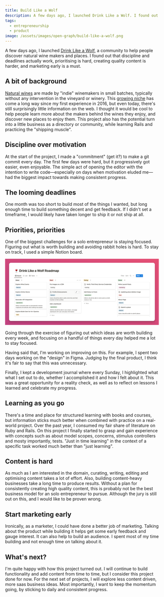 ```yaml
---
title: Build Like a Wolf
description: A few days ago, I launched Drink Like a Wolf. I found out that discipline and deadlines actually work, prioritising is hard, creating quality content is harder, and marketing early is a must.
tags:
  - entrepreneurship
  - product
image: /assets/images/open-graph/build-like-a-wolf.png
---
```


A few days ago, I launched [Drink Like a Wolf](https://drinklikeawolf.com/), a community to help people discover natural wine makers and places. I found out that discipline and deadlines actually work, prioritising is hard, creating quality content is harder, and marketing early is a must.

## A bit of background

[Natural wines](https://drinklikeawolf.com/about) are made by "indie" winemakers in small batches, typically without any intervention in the vineyard or winery. This [growing niche](https://trends.google.com/trends/explore/TIMESERIES/1677852000?hl=en-US&tz=-480&date=all&q=%2Fm%2F02qxpcz&sni=3) has come a long way since my first experience in 2016, but even today, there's still surprisingly little information on the web. I thought it would be cool to help people learn more about the makers behind the wines they enjoy, and discover new places to enjoy them. This project also has the potential turn into a little business as a directory or community, while learning Rails and practicing the "shipping muscle".

## Discipline over motivation

At the start of the project, I made a "commitment" (get it?) to make a git commit every day. The first few days were hard, but it progressively got easier, even enjoyable. The simple act of opening the editor with the intention to write code—especially on days when motivation eluded me—had the biggest impact towards making consistent progress.

## The looming deadlines

One month was too short to build most of the things I wanted, but long enough time to build something decent and get feedback. If I didn't set a timeframe, I would likely have taken longer to ship it or not ship at all.

## Priorities, priorities

One of the biggest challenges for a solo entrepreneur is staying focused. Figuring out what is worth building and avoiding rabbit holes is hard. To stay on track, I used a simple Notion board.

![Notion Project Board](/assets/images/build-like-a-wolf/dlaw-notion-board.png)

Going through the exercise of figuring out which ideas are worth building every week, and focusing on a handful of things every day helped me a lot to stay focused.

Having said that, I'm working on improving on this. For example, I spent two days working on the "design" in Figma. Judging by the final product, I think it's fair to say that this was unnecessary.

Finally, I kept a development journal where every Sunday, I highlighted what what I set out to do, whether I accomplished it and how I felt about it. This was a great opportunity for a reality check, as well as to reflect on lessons I learned and celebrate my progress.

## Learning as you go

There's a time and place for structured learning with books and courses, but information sticks much better when combined with practice on a real-world project. Over the past year, I consumed my fair share of literature on Ruby and Rails. On this project I finally started to grasp and gain experience with concepts such as about model scopes, concerns, stimulus controllers and mosty importantly, tests. "Just in time learning" in the context of a specific task worked much better than "just learning".

## Content is hard

As much as I am interested in the domain, curating, writing, editing and optimising content takes a lot of effort. Also, building content-heavy businesses take a long time to produce results. Without a plan for consistently creating high quality content, this is probably not be the best business model for an solo entrepreneur to pursue. Although the jury is still out on this, and I would like to be proven wrong.

## Start marketing early

Ironically, as a marketer, I could have done a better job of marketing. Talking about the product while building it helps get some early feedback and gauge interest. It can also help to build an audience. I spent most of my time building and not enough time on talking about it.

## What's next?

I'm quite happy with how this project turned out. I will continue to build functionality and add content from time to time, but I consider this project done for now. For the next set of projects, I will explore less content driven, more saas business ideas. Most importantly, I want to keep the momentum going, by sticking to daily and consistent progress.